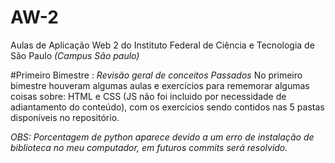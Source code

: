 # AW-2
Aulas de Aplicação Web 2 do Instituto Federal de Ciência e Tecnologia de São Paulo _(Campus São paulo)_ 

#Primeiro Bimestre : _Revisão geral de conceitos Passados_ 
No primeiro bimestre houveram algumas aulas e exercícios para rememorar algumas coisas sobre: HTML e CSS (JS não foi incluido por necessidade de adiantamento do conteúdo), com os exercícios sendo contidos nas 5 pastas disponíveis no repositório.

_OBS: Porcentagem de python aparece devido a um erro de instalação de biblioteca no meu computador, em futuros commits será resolvido._
